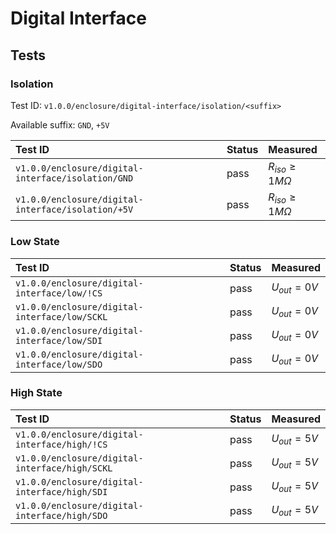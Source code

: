 # Digital Interface

## Tests

### Isolation

Test ID: `v1.0.0/enclosure/digital-interface/isolation/<suffix>`

Available suffix: `GND`, `+5V`

| Test ID | Status | Measured |
| :------ | ------ | :------- |
| `v1.0.0/enclosure/digital-interface/isolation/GND` | pass | $R_{iso} \geq 1M \Omega$ |
| `v1.0.0/enclosure/digital-interface/isolation/+5V` | pass | $R_{iso} \geq 1M \Omega$ |

### Low State

| Test ID | Status | Measured |
| :------ | ------ | :------- |
| `v1.0.0/enclosure/digital-interface/low/!CS` | pass | $U_{out} = 0V$ |
| `v1.0.0/enclosure/digital-interface/low/SCKL` | pass | $U_{out} = 0V$ |
| `v1.0.0/enclosure/digital-interface/low/SDI` | pass | $U_{out} = 0V$ |
| `v1.0.0/enclosure/digital-interface/low/SDO` | pass | $U_{out} = 0V$ |

### High State

| Test ID | Status | Measured |
| :------ | ------ | :------- |
| `v1.0.0/enclosure/digital-interface/high/!CS` | pass | $U_{out} = 5V$ |
| `v1.0.0/enclosure/digital-interface/high/SCKL` | pass | $U_{out} = 5V$ |
| `v1.0.0/enclosure/digital-interface/high/SDI` | pass | $U_{out} = 5V$ |
| `v1.0.0/enclosure/digital-interface/high/SDO` | pass | $U_{out} = 5V$ |
